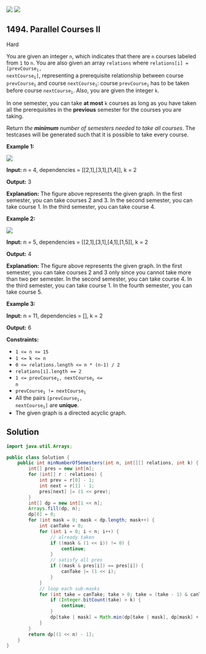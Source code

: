 [![](https://img.shields.io/github/stars/javadev/LeetCode-in-Java?label=Stars&style=flat-square)](https://github.com/javadev/LeetCode-in-Java)
[![](https://img.shields.io/github/forks/javadev/LeetCode-in-Java?label=Fork%20me%20on%20GitHub%20&style=flat-square)](https://github.com/javadev/LeetCode-in-Java/fork)

## 1494\. Parallel Courses II

Hard

You are given an integer `n`, which indicates that there are `n` courses labeled from `1` to `n`. You are also given an array `relations` where <code>relations[i] = [prevCourse<sub>i</sub>, nextCourse<sub>i</sub>]</code>, representing a prerequisite relationship between course <code>prevCourse<sub>i</sub></code> and course <code>nextCourse<sub>i</sub></code>: course <code>prevCourse<sub>i</sub></code> has to be taken before course <code>nextCourse<sub>i</sub></code>. Also, you are given the integer `k`.

In one semester, you can take **at most** `k` courses as long as you have taken all the prerequisites in the **previous** semester for the courses you are taking.

Return _the **minimum** number of semesters needed to take all courses_. The testcases will be generated such that it is possible to take every course.

**Example 1:**

**![](https://assets.leetcode.com/uploads/2020/05/22/leetcode_parallel_courses_1.png)**

**Input:** n = 4, dependencies = \[\[2,1],[3,1],[1,4]], k = 2

**Output:** 3

**Explanation:** The figure above represents the given graph. In the first semester, you can take courses 2 and 3. In the second semester, you can take course 1. In the third semester, you can take course 4.

**Example 2:**

**![](https://assets.leetcode.com/uploads/2020/05/22/leetcode_parallel_courses_2.png)**

**Input:** n = 5, dependencies = \[\[2,1],[3,1],[4,1],[1,5]], k = 2

**Output:** 4

**Explanation:** The figure above represents the given graph. In the first semester, you can take courses 2 and 3 only since you cannot take more than two per semester. In the second semester, you can take course 4. In the third semester, you can take course 1. In the fourth semester, you can take course 5.

**Example 3:**

**Input:** n = 11, dependencies = [], k = 2

**Output:** 6

**Constraints:**

*   `1 <= n <= 15`
*   `1 <= k <= n`
*   `0 <= relations.length <= n * (n-1) / 2`
*   `relations[i].length == 2`
*   <code>1 <= prevCourse<sub>i</sub>, nextCourse<sub>i</sub> <= n</code>
*   <code>prevCourse<sub>i</sub> != nextCourse<sub>i</sub></code>
*   All the pairs <code>[prevCourse<sub>i</sub>, nextCourse<sub>i</sub>]</code> are **unique**.
*   The given graph is a directed acyclic graph.

## Solution

```java
import java.util.Arrays;

public class Solution {
    public int minNumberOfSemesters(int n, int[][] relations, int k) {
        int[] pres = new int[n];
        for (int[] r : relations) {
            int prev = r[0] - 1;
            int next = r[1] - 1;
            pres[next] |= (1 << prev);
        }
        int[] dp = new int[1 << n];
        Arrays.fill(dp, n);
        dp[0] = 0;
        for (int mask = 0; mask < dp.length; mask++) {
            int canTake = 0;
            for (int i = 0; i < n; i++) {
                // already taken
                if ((mask & (1 << i)) != 0) {
                    continue;
                }
                // satisfy all pres
                if ((mask & pres[i]) == pres[i]) {
                    canTake |= (1 << i);
                }
            }
            // loop each sub-masks
            for (int take = canTake; take > 0; take = (take - 1) & canTake) {
                if (Integer.bitCount(take) > k) {
                    continue;
                }
                dp[take | mask] = Math.min(dp[take | mask], dp[mask] + 1);
            }
        }
        return dp[(1 << n) - 1];
    }
}
```